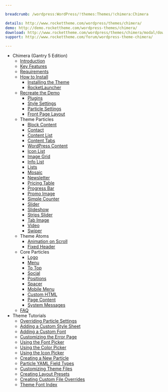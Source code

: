 ```yaml
---

breadcrumb: /wordpress:WordPress/!themes:Themes/!chimera:Chimera

details: http://www.rockettheme.com/wordpress/themes/chimera/
demo: http://demo.rockettheme.com/wordpress-themes/chimera/
download: http://www.rockettheme.com/wordpress/themes/chimera/modal/downloads
support: http://www.rockettheme.com/forum/wordpress-theme-chimera/

---
```


* Chimera (Gantry 5 Edition)
    - [Introduction]()
    - [Key Features](INDEX.md#key-features)
    - [Requirements](INDEX.md#requirements)
    - [How to Install](../../start/themes.md#how-to-install)
        + [Installing the Theme](http://docs.gantry.org/gantry5/basics/installation#installing-a-gantry-theme)
        + [RocketLauncher](../../start/rocketlauncher.md)
    - [Recreate the Demo](demo.md)
        + [Plugins](demo.md#recommended-plugins)
        + [Style Settings](demo_settings.md)
        + [Particle Settings](demo.md#particles)
        + [Front Page Layout](demo.md#recreating-the-front-page)
    * Theme Particles
        - [Block Content](particle_block.md)
        - [Contact](particle_contact.md)
        - [Content List](particle_contentlist.md)
        - [Content Tabs](particle_contenttabs.md)
        - [WordPress Content](particle_wordpress.md)
        - [Icon List](particle_iconlist.md)
        - [Image Grid](particle_image.md)
        - [Info List](particle_info.md)
        - [Lists](particle_lists.md)
        - [Mosaic](particle_mosaic.md)
        - [Newsletter](particle_newsletter.md)
        - [Pricing Table](particle_pricing.md)
        - [Progress Bar](particle_progressbar.md)
        - [Promo Image](particle_promoimage.md)
        - [Simple Counter](particle_simplecounter.md)
        - [Slider](particle_slider.md)
        - [Slideshow](particle_slideshow.md)
        - [Strips Slider](particle_stripsslider.md)
        - [Tab Image](particle_tabimage.md)
        - [Video](particle_video.md)
        * [Swiper](particle_swiper.md)
    * Theme Atoms
        - [Animation on Scroll](atom_aos.md) 
        - [Fixed Header](atom_fixedheader.md)
    * Core Particles 
        - [Logo](http://docs.gantry.org/gantry5/particles/logo)
        - [Menu](http://docs.gantry.org/gantry5/particles/menu-control)
        - [To Top](http://docs.gantry.org/gantry5/particles/to-top)
        - [Social](http://docs.gantry.org/gantry5/particles/social)
        - [Positions](http://docs.gantry.org/gantry5/particles/position)
        - [Spacer](http://docs.gantry.org/gantry5/particles/spacer)
        - [Mobile Menu](http://docs.gantry.org/gantry5/particles/mobile-menu)
        - [Custom HTML](http://docs.gantry.org/gantry5/particles/custom-html)
        - [Page Content](http://docs.gantry.org/gantry5/particles/page-content)
        - [System Messages](http://docs.gantry.org/gantry5/particles/system-messages)
    * [FAQ](faq.md)
* Theme Tutorials
    - [Overriding Particle Settings](http://docs.gantry.org/gantry5/tutorials/overriding-particle-settings)
    - [Adding a Custom Style Sheet](http://docs.gantry.org/gantry5/tutorials/adding-a-custom-style-sheet)
    - [Adding a Custom Font](http://docs.gantry.org/gantry5/tutorials/fonts)
    - [Customizing the Error Page](http://docs.gantry.org/gantry5/tutorials/customize-the-error-page)
    - [Using the Font Picker](http://docs.gantry.org/gantry5/tutorials/using-the-font-picker)
    - [Using the Color Picker](http://docs.gantry.org/gantry5/tutorials/using-the-color-picker)
    - [Using the Icon Picker](http://docs.gantry.org/gantry5/tutorials/using-the-icon-picker)
    - [Creating a New Particle](http://docs.gantry.org/gantry5/advanced/creating-a-new-particle)
    - [Particle YAML Field Types](http://docs.gantry.org/gantry5/advanced/particle-yaml-field-types)
    - [Customizing Theme Files](http://docs.gantry.org/gantry5/advanced/customizing-theme-files)
    - [Creating Layout Presets](http://docs.gantry.org/gantry5/advanced/creating-layout-presets)
    - [Creating Custom File Overrides](http://docs.gantry.org/gantry5/advanced/file-overrides)
    - [Theme Font Index](../../../technical_tips/general/font_index.md)
